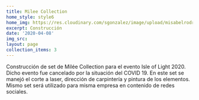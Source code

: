 ```yaml
---
title: Milee Collection
home_style: style6
home_img: https://res.cloudinary.com/sgonzalez/image/upload/misabelrodriguez/milee-collection/
excerpt: Construcción
date: '2020-04-08'
img_src: 
layout: page
collection_items: 3
---
```


Construcción de set de Milée Collection para el evento Isle of Light 2020. Dicho evento fue cancelado por la situación del COVID 19. En este set se manejó el corte a laser, dirección de carpintería y pintura de los elementos. Mismo set será utilizado para misma empresa en contenido de redes sociales.
